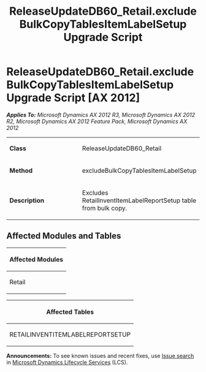 ﻿---
title: ReleaseUpdateDB60_Retail.excludeBulkCopyTablesItemLabelSetup Upgrade Script
TOCTitle: ReleaseUpdateDB60_Retail.excludeBulkCopyTablesItemLabelSetup Upgrade Script
ms:assetid: 6f1ebd48-ba57-a947-94ab-a55211a93bd1
ms:mtpsurl: https://msdn.microsoft.com/en-us/library/JJ685755(v=AX.60)
ms:contentKeyID: 49708956
ms.date: 05/18/2015
mtps_version: v=AX.60
---

# ReleaseUpdateDB60\_Retail.excludeBulkCopyTablesItemLabelSetup Upgrade Script [AX 2012]


_**Applies To:** Microsoft Dynamics AX 2012 R3, Microsoft Dynamics AX 2012 R2, Microsoft Dynamics AX 2012 Feature Pack, Microsoft Dynamics AX 2012_

<table>
<colgroup>
<col style="width: 50%" />
<col style="width: 50%" />
</colgroup>
<tbody>
<tr class="odd">
<td><p><strong>Class</strong></p></td>
<td><p>ReleaseUpdateDB60_Retail</p></td>
</tr>
<tr class="even">
<td><p><strong>Method</strong></p></td>
<td><p>excludeBulkCopyTablesItemLabelSetup</p></td>
</tr>
<tr class="odd">
<td><p><strong>Description</strong></p></td>
<td><p>Excludes RetailInventItemLabelReportSetup table from bulk copy.</p></td>
</tr>
</tbody>
</table>


## Affected Modules and Tables

<table>
<colgroup>
<col style="width: 100%" />
</colgroup>
<thead>
<tr class="header">
<th><p>Affected Modules</p></th>
</tr>
</thead>
<tbody>
<tr class="odd">
<td><p>Retail</p></td>
</tr>
</tbody>
</table>


<table>
<colgroup>
<col style="width: 100%" />
</colgroup>
<thead>
<tr class="header">
<th><p>Affected Tables</p></th>
</tr>
</thead>
<tbody>
<tr class="odd">
<td><p>RETAILINVENTITEMLABELREPORTSETUP</p></td>
</tr>
</tbody>
</table>

  
**Announcements:** To see known issues and recent fixes, use [Issue search](http://go.microsoft.com/fwlink/?linkid=389258) in [Microsoft Dynamics Lifecycle Services](http://go.microsoft.com/fwlink/?linkid=306505) (LCS).

